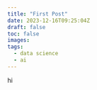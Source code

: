 ```yaml
---
title: "First Post"
date: 2023-12-16T09:25:04Z
draft: false
toc: false
images:
tags: 
  - data science
  - ai
---
```


hi